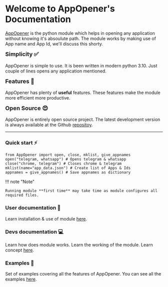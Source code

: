 # Welcome to AppOpener's Documentation

<html>
<a href="https://pypi.org/project/AppOpener" target="_blank">AppOpener</a>
</html>
is the python module which helps in opening any application without knowing it's absoulute path. The module works by making use of App name and App Id, we'll discuss this shorty.

**<font size="4">Simplicity ✅</font>**
<br> <br>
AppOpener is simple to use. It is been written in modern python 3.10. Just couple of lines opens any application mentioned.

**<font size="4">Features 🤗</font>**
<br> <br>
AppOpener has plenty of **useful** features. These features make the module more efficient more productive.

**<font size="4">Open Source 😍</font>**
<br> <br>
AppOpener is entirely open source project. The latest development version is always available at the Github <a href="https://github.com/athrvvvv/AppOpener" target="_blank">repositoy</a>.

---

### Quick start ⚡

``` { .py .copy }
from AppOpener import open, close, mklist, give_appnames
open("telegram, whatsapp") # Opens telegram & whatsapp
close("chrome, telegram") # Closes chrome & telegram
mklist(name="app_data.json") # Create list of Apps & Ids
appnames = give_appnames() # Save appnames as dictionary
```

!!! note "Note"

    Running module **first time** may take time as module configures all required files.

### User documentation 📄

Learn installation & use of module [here](Overview.md).

### Devs documentation 💻

Learn how does module works. Learn the working of the module. Learn concept [here](Build.md).

### Examples 🤗

Set of examples covering all the features of AppOpener. You can see all the examples [here](Examples.md).